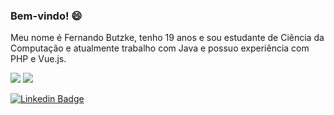 ### Bem-vindo! 😄

Meu nome é Fernando Butzke, tenho 19 anos e sou estudante de Ciência da Computação e atualmente trabalho com Java e possuo experiência com PHP e Vue.js.

<img src="https://icongr.am/devicon/java-plain.svg?size=30&color=ffffff"></img>
<img src="https://icongr.am/devicon/typescript-plain.svg?size=30&color=ffffff" ></img>

[![Linkedin Badge](https://img.shields.io/badge/-LinkedIn-blue?style=flat-square&logo=Linkedin&logoColor=white&link=https://www.linkedin.com/in/fernandobutzke)](https://www.linkedin.com/in/fernandobutzke)

<!--
**nandobutzke/nandobutzke** is a ✨ _special_ ✨ repository because its `README.md` (this file) appears on your GitHub profile.

Here are some ideas to get you started:

- 🔭 I’m currently working on ...
- 🌱 I’m currently learning ...
- 👯 I’m looking to collaborate on ...
- 🤔 I’m looking for help with ...
- 💬 Ask me about ...
- 📫 How to reach me: ...
- 😄 Pronouns: ...
- ⚡ Fun fact: ...
-->
